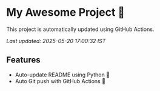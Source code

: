 # My Awesome Project 🚀

This project is automatically updated using GitHub Actions.

_Last updated: 2025-05-20 17:00:32 IST_

## Features
- Auto-update README using Python 🐍
- Auto Git push with GitHub Actions 🤖
